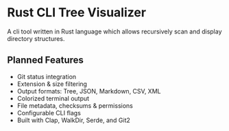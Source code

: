# Rust CLI Tree Visualizer

A cli tool written in Rust language which allows recursively scan and display directory structures.

## Planned Features
<!-- ✅  -->

* Git status integration
* Extension & size filtering
* Output formats: Tree, JSON, Markdown, CSV, XML
* Colorized terminal output
* File metadata, checksums & permissions
* Configurable CLI flags
* Built with Clap, WalkDir, Serde, and Git2